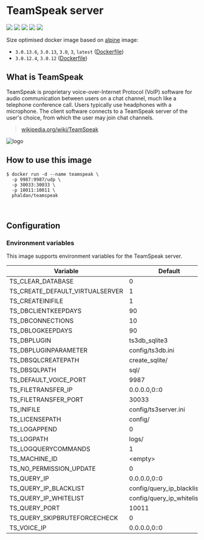 # TeamSpeak server

[![](https://images.microbadger.com/badges/version/phaldan/teamspeak.svg)](https://microbadger.com/images/phaldan/teamspeak) [![](https://images.microbadger.com/badges/image/phaldan/teamspeak.svg)](https://microbadger.com/images/phaldan/teamspeak) [![](https://img.shields.io/docker/stars/phaldan/teamspeak.svg)](https://hub.docker.com/r/phaldan/teamspeak/) [![](https://img.shields.io/docker/pulls/phaldan/teamspeak.svg)](https://hub.docker.com/r/phaldan/teamspeak/) [![](https://img.shields.io/docker/automated/phaldan/teamspeak.svg)](https://hub.docker.com/r/phaldan/teamspeak/)

Size optimised docker image based on [alpine](https://hub.docker.com/_/alpine/) image:

* `3.0.13.6`, `3.0.13`, `3.0`, `3`, `latest` ([Dockerfile](https://github.com/phaldan/docker-teamspeak/blob/5790f11612e731264cd5fe57ccb8032a608b1027/Dockerfile))
* `3.0.12.4`, `3.0.12` ([Dockerfile](https://github.com/phaldan/docker-teamspeak/blob/b31100b62944859ca56d71bdd4961eb8ce439259/Dockerfile))
&nbsp;

## What is TeamSpeak

TeamSpeak is proprietary voice-over-Internet Protocol (VoIP) software for audio communication between users on a chat channel, much like a telephone conference call. Users typically use headphones with a microphone. The client software connects to a TeamSpeak server of the user's choice, from which the user may join chat channels.

> [wikipedia.org/wiki/TeamSpeak](https://en.wikipedia.org/wiki/TeamSpeak)

![logo](https://raw.githubusercontent.com/phaldan/docker-teamspeak/54d169025092ad9f612a1647a5bc9e19fdbe56c6/logo.png)
&nbsp;

## How to use this image

```
$ docker run -d --name teamspeak \
  -p 9987:9987/udp \
  -p 30033:30033 \
  -p 10011:10011 \
  phaldan/teamspeak
```
&nbsp;

## Configuration

### Environment variables

This image supports environment variables for the TeamSpeak server.

|Variable|Default|
|-----------|---------|
|TS_CLEAR_DATABASE|0|
|TS_CREATE_DEFAULT_VIRTUALSERVER|1|
|TS_CREATEINIFILE|1|
|TS_DBCLIENTKEEPDAYS|90|
|TS_DBCONNECTIONS|10|
|TS_DBLOGKEEPDAYS|90|
|TS_DBPLUGIN|ts3db_sqlite3|
|TS_DBPLUGINPARAMETER|config/ts3db.ini|
|TS_DBSQLCREATEPATH|create_sqlite/|
|TS_DBSQLPATH|sql/|
|TS_DEFAULT_VOICE_PORT|9987|
|TS_FILETRANSFER_IP|0.0.0.0,0::0|
|TS_FILETRANSFER_PORT|30033|
|TS_INIFILE|config/ts3server.ini|
|TS_LICENSEPATH|config/|
|TS_LOGAPPEND|0|
|TS_LOGPATH|logs/|
|TS_LOGQUERYCOMMANDS|1|
|TS_MACHINE_ID|&lt;empty&gt;|
|TS_NO_PERMISSION_UPDATE|0|
|TS_QUERY_IP|0.0.0.0,0::0|
|TS_QUERY_IP_BLACKLIST|config/query_ip_blacklist.txt|
|TS_QUERY_IP_WHITELIST|config/query_ip_whitelist.txt|
|TS_QUERY_PORT|10011|
|TS_QUERY_SKIPBRUTEFORCECHECK|0|
|TS_VOICE_IP|0.0.0.0,0::0|